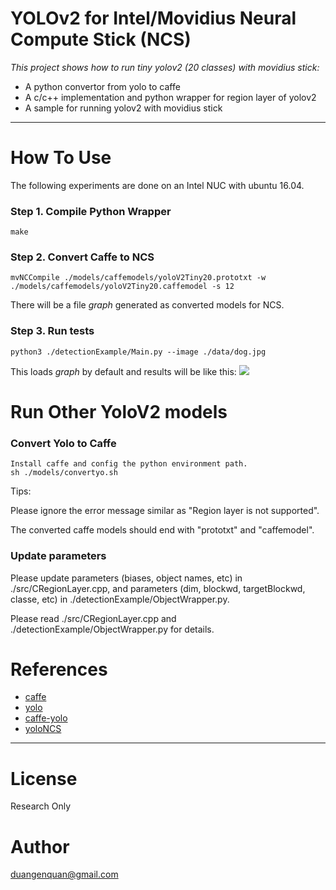 # YOLOv2 for Intel/Movidius Neural Compute Stick (NCS)

*This project shows how to run tiny yolov2 (20 classes) with movidius stick:*
+ A python convertor from yolo to caffe
+ A c/c++ implementation and python wrapper for region layer of yolov2
+ A sample for running yolov2 with movidius stick

---

# How To Use
The following experiments are done on an Intel NUC with ubuntu 16.04.
	
### Step 1. Compile Python Wrapper
```make```

### Step 2. Convert Caffe to NCS
```
mvNCCompile ./models/caffemodels/yoloV2Tiny20.prototxt -w ./models/caffemodels/yoloV2Tiny20.caffemodel -s 12
```
There will be a file *graph* generated as converted models for NCS.

### Step 3. Run tests
```	
python3 ./detectionExample/Main.py --image ./data/dog.jpg
```
This loads *graph* by default and results will be like this: 
![](/data/yolo_dog.jpg)

# Run Other YoloV2 models
### Convert Yolo to Caffe 
```
Install caffe and config the python environment path.
sh ./models/convertyo.sh
```
Tips:

Please ignore the error message similar as "Region layer is not supported".

The converted caffe models should end with "prototxt" and "caffemodel".

### Update parameters

Please update parameters (biases, object names, etc) in ./src/CRegionLayer.cpp, and parameters (dim, blockwd, targetBlockwd, classe, etc) in ./detectionExample/ObjectWrapper.py.

Please read ./src/CRegionLayer.cpp and ./detectionExample/ObjectWrapper.py for details.


# References
+ [caffe](https://github.com/BVLC/caffe)
+ [yolo](https://github.com/pjreddie/darknet)
+ [caffe-yolo](https://github.com/xingwangsfu/caffe-yolo)
+ [yoloNCS](https://github.com/gudovskiy/yoloNCS)

---

# License
Research Only

# Author
duangenquan@gmail.com
